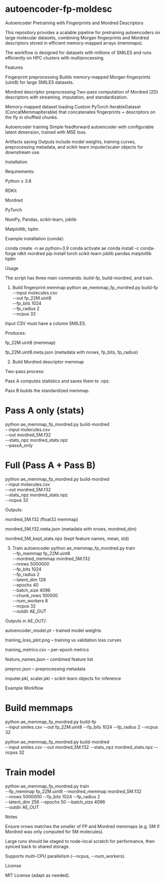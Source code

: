 # autoencoder-fp-moldesc
Autoencoder Pretraining with Fingerprints and Mordred Descriptors

This repository provides a scalable pipeline for pretraining autoencoders on large molecular datasets, combining Morgan fingerprints and Mordred descriptors stored in efficient memory-mapped arrays (memmaps).

The workflow is designed for datasets with millions of SMILES and runs efficiently on HPC clusters with multiprocessing.

Features

Fingerprint preprocessing
Builds memory-mapped Morgan fingerprints (uint8) for large SMILES datasets.

Mordred descriptor preprocessing
Two-pass computation of Mordred (2D) descriptors with streaming, imputation, and standardization.

Memory-mapped dataset loading
Custom PyTorch IterableDataset (ConcatMemmapIterable) that concatenates fingerprints + descriptors on the fly in shuffled chunks.

Autoencoder training
Simple feedforward autoencoder with configurable latent dimension, trained with MSE loss.

Artifacts saving
Outputs include model weights, training curves, preprocessing metadata, and scikit-learn imputer/scaler objects for downstream use.

Installation

Requirements:

Python ≥ 3.8

RDKit

Mordred

PyTorch

NumPy, Pandas, scikit-learn, joblib

Matplotlib, tqdm

Example installation (conda):

conda create -n ae python=3.9
conda activate ae
conda install -c conda-forge rdkit mordred
pip install torch scikit-learn joblib pandas matplotlib tqdm

Usage

The script has three main commands: build-fp, build-mordred, and train.

1. Build fingerprint memmap
python ae_memmap_fp_mordred.py build-fp \
  --input molecules.csv \
  --out fp_22M.uint8 \
  --fp_bits 1024 \
  --fp_radius 2 \
  --ncpus 32


Input CSV must have a column SMILES.

Produces:

fp_22M.uint8 (memmap)

fp_22M.uint8.meta.json (metadata with nrows, fp_bits, fp_radius)

2. Build Mordred descriptor memmap

Two-pass process:

Pass A computes statistics and saves them to .npz.

Pass B builds the standardized memmap.

# Pass A only (stats)
python ae_memmap_fp_mordred.py build-mordred \
  --input molecules.csv \
  --out mordred_5M.f32 \
  --stats_npz mordred_stats.npz \
  --passA_only

# Full (Pass A + Pass B)
python ae_memmap_fp_mordred.py build-mordred \
  --input molecules.csv \
  --out mordred_5M.f32 \
  --stats_npz mordred_stats.npz \
  --ncpus 32


Outputs:

mordred_5M.f32 (float32 memmap)

mordred_5M.f32.meta.json (metadata with nrows, mordred_dim)

mordred_5M_kept_stats.npz (kept feature names, mean, std)

3. Train autoencoder
python ae_memmap_fp_mordred.py train \
  --fp_memmap fp_22M.uint8 \
  --mordred_memmap mordred_5M.f32 \
  --nrows 5000000 \
  --fp_bits 1024 \
  --fp_radius 2 \
  --latent_dim 128 \
  --epochs 40 \
  --batch_size 4096 \
  --chunk_rows 100000 \
  --num_workers 8 \
  --ncpus 32 \
  --outdir AE_OUT


Outputs in AE_OUT/:

autoencoder_model.pt – trained model weights

training_loss_plot.png – training vs validation loss curves

training_metrics.csv – per-epoch metrics

feature_names.json – combined feature list

preproc.json – preprocessing metadata

imputer.pkl, scaler.pkl – scikit-learn objects for inference

Example Workflow
# Build memmaps
python ae_memmap_fp_mordred.py build-fp \
  --input smiles.csv --out fp_22M.uint8 --fp_bits 1024 --fp_radius 2 --ncpus 32

python ae_memmap_fp_mordred.py build-mordred \
  --input smiles.csv --out mordred_5M.f32 --stats_npz mordred_stats.npz --ncpus 32

# Train model
python ae_memmap_fp_mordred.py train \
  --fp_memmap fp_22M.uint8 --mordred_memmap mordred_5M.f32 \
  --nrows 5000000 --fp_bits 1024 --fp_radius 2 \
  --latent_dim 256 --epochs 50 --batch_size 4096 \
  --outdir AE_OUT

Notes

Ensure nrows matches the smaller of FP and Mordred memmaps (e.g. 5M if Mordred was only computed for 5M molecules).

Large runs should be staged to node-local scratch for performance, then synced back to shared storage.

Supports multi-CPU parallelism (--ncpus, --num_workers).

License

MIT License (adapt as needed).
